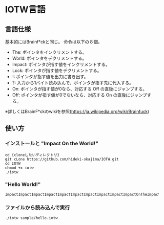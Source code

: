 # IOTW言語

## 言語仕様

基本的にはBrainf*ckと同じ。
命令は以下の８個。
- The: ポインタをインクリメントする。
- World: ポインタをデクリメントする。
- Impact: ポインタが指す値をインクリメントする。
- Lock: ポインタが指す値をデクリメントする。
- !: ポインタが指す値を出力に書き出す。
- ?: 入力から1バイト読み込んで、ポインタが指す先に代入する。
- On: ポインタが指す値が0なら、対応する Off の直後にジャンプする。
- Off: ポインタが指す値が0でないなら、対応する On の直後にジャンプする。

※詳しくはBrainF*ckのwikiを参照(https://ja.wikipedia.org/wiki/Brainfuck)

## 使い方

### インストールと "Impact On the World!"

    cd {cloneしたいディレクトリ}
    git cLone https://github.com/hideki-okajima/IOTW.git
    cd IOTW
    chmod +x iotw
    ./iotw

### "Hello World!"

    ImpactImpactImpactImpactImpactImpactImpactImpactImpactImpactOnTheImpactImpactImpactImpactImpactImpactImpactTheImpactImpactImpactImpactImpactImpactImpactImpactImpactImpactTheImpactImpactImpactTheImpactWorldWorldWorldWorldLockOffTheImpactImpact!TheImpact!ImpactImpactImpactImpactImpactImpactImpact!!ImpactImpactImpact!TheImpactImpact!WorldWorldImpactImpactImpactImpactImpactImpactImpactImpactImpactImpactImpactImpactImpactImpactImpact!The!ImpactImpactImpact!LockLockLockLockLockLock!LockLockLockLockLockLockLockLock!TheImpact!The!

### ファイルから読み込んで実行

    ./iotw sample/hello.iotw
